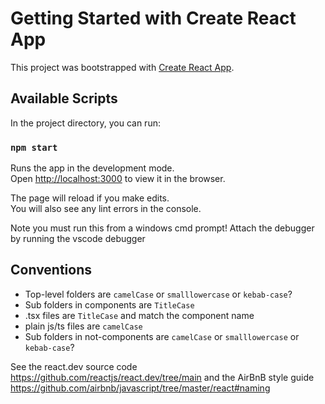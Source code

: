 # Getting Started with Create React App

This project was bootstrapped with [Create React App](https://github.com/facebook/create-react-app).

## Available Scripts

In the project directory, you can run:

### `npm start`

Runs the app in the development mode.\
Open [http://localhost:3000](http://localhost:3000) to view it in the browser.

The page will reload if you make edits.\
You will also see any lint errors in the console.

Note you must run this from a windows cmd prompt!
Attach the debugger by running the vscode debugger

## Conventions

-   Top-level folders are `camelCase` or `smalllowercase` or `kebab-case`?
-   Sub folders in components are `TitleCase`
-   .tsx files are `TitleCase` and match the component name
-   plain js/ts files are `camelCase`
-   Sub folders in not-components are `camelCase` or `smalllowercase` or `kebab-case`?

See the react.dev source code https://github.com/reactjs/react.dev/tree/main
and the AirBnB style guide https://github.com/airbnb/javascript/tree/master/react#naming
